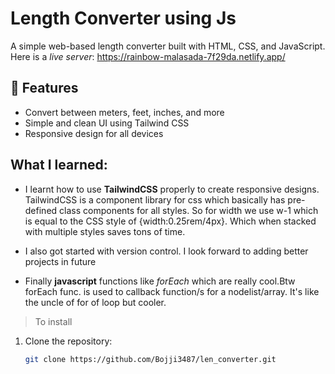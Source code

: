 
# Length Converter using Js

A simple web-based length converter built with HTML, CSS, and JavaScript.
Here is a *live server*: https://rainbow-malasada-7f29da.netlify.app/



## 🚀 Features
- Convert between meters, feet, inches, and more
- Simple and clean UI using Tailwind CSS
- Responsive design for all devices

## What I learned:
- I learnt how to use **TailwindCSS** properly to create responsive designs.
TailwindCSS is a component library for css which basically has pre-defined class components for all styles. So for width we use w-1 which is equal to the CSS style of
 {width:0.25rem/4px}. Which when stacked with multiple styles saves tons of time.

 - I also got started with version control. I look forward to adding better projects in future

 - Finally **javascript** functions like *forEach* which are really cool.Btw forEach func. is used to callback function/s for a nodelist/array. It's like the uncle of for of loop but cooler.

>To install
1. Clone the repository:
   ```sh
   git clone https://github.com/Bojji3487/len_converter.git
